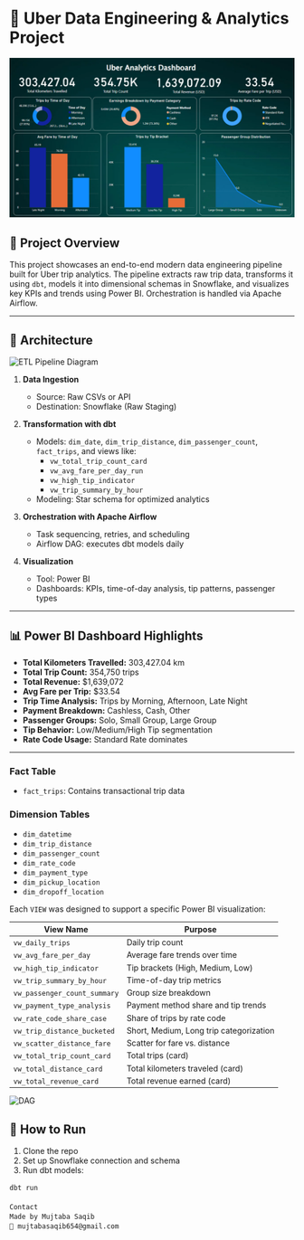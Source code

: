 # 🚖 Uber Data Engineering & Analytics Project

![Uber Dashboard](Dashboard.png)

## 📌 Project Overview

This project showcases an end-to-end modern data engineering pipeline built for Uber trip analytics. The pipeline extracts raw trip data, transforms it using `dbt`, models it into dimensional schemas in Snowflake, and visualizes key KPIs and trends using Power BI. Orchestration is handled via Apache Airflow.

---

## 🧱 Architecture

![ETL Pipeline Diagram](etl_pipeline_diagram.png)

1. **Data Ingestion**  
   - Source: Raw CSVs or API  
   - Destination: Snowflake (Raw Staging)

2. **Transformation with dbt**  
   - Models: `dim_date`, `dim_trip_distance`, `dim_passenger_count`, `fact_trips`, and views like:
     - `vw_total_trip_count_card`
     - `vw_avg_fare_per_day_run`
     - `vw_high_tip_indicator`
     - `vw_trip_summary_by_hour`
   - Modeling: Star schema for optimized analytics

3. **Orchestration with Apache Airflow**  
   - Task sequencing, retries, and scheduling
   - Airflow DAG: executes dbt models daily

4. **Visualization**  
   - Tool: Power BI
   - Dashboards: KPIs, time-of-day analysis, tip patterns, passenger types

---

## 📊 Power BI Dashboard Highlights

- **Total Kilometers Travelled:** 303,427.04 km  
- **Total Trip Count:** 354,750 trips  
- **Total Revenue:** $1,639,072  
- **Avg Fare per Trip:** $33.54  
- **Trip Time Analysis:** Trips by Morning, Afternoon, Late Night  
- **Payment Breakdown:** Cashless, Cash, Other  
- **Passenger Groups:** Solo, Small Group, Large Group  
- **Tip Behavior:** Low/Medium/High Tip segmentation  
- **Rate Code Usage:** Standard Rate dominates

---
### Fact Table
- `fact_trips`: Contains transactional trip data

### Dimension Tables
- `dim_datetime`
- `dim_trip_distance`
- `dim_passenger_count`
- `dim_rate_code`
- `dim_payment_type`
- `dim_pickup_location`
- `dim_dropoff_location`

Each `VIEW` was designed to support a specific Power BI visualization:

| View Name                        | Purpose                                         |
|----------------------------------|-------------------------------------------------|
| `vw_daily_trips`                 | Daily trip count                               |
| `vw_avg_fare_per_day`           | Average fare trends over time                  |
| `vw_high_tip_indicator`         | Tip brackets (High, Medium, Low)               |
| `vw_trip_summary_by_hour`       | Time-of-day trip metrics                       |
| `vw_passenger_count_summary`    | Group size breakdown                           |
| `vw_payment_type_analysis`      | Payment method share and tip trends            |
| `vw_rate_code_share_case`       | Share of trips by rate code                    |
| `vw_trip_distance_bucketed`     | Short, Medium, Long trip categorization        |
| `vw_scatter_distance_fare`      | Scatter for fare vs. distance                  |
| `vw_total_trip_count_card`      | Total trips (card)                             |
| `vw_total_distance_card`        | Total kilometers traveled (card)               |
| `vw_total_revenue_card`         | Total revenue earned (card)                    |

![DAG](./assets/dbt_dag_view.png)

## 🚀 How to Run

1. Clone the repo
2. Set up Snowflake connection and schema
3. Run dbt models:

```bash
dbt run

Contact
Made by Mujtaba Saqib
📧 mujtabasaqib654@gmail.com


